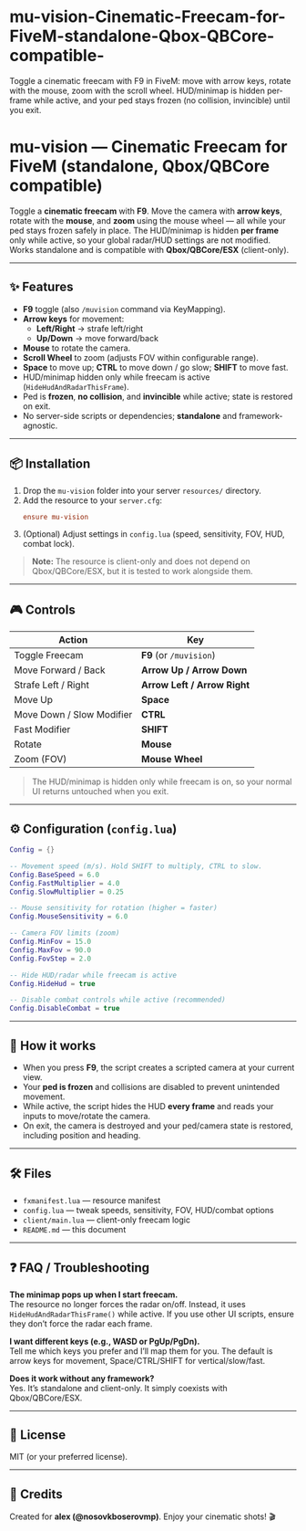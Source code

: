 # mu-vision-Cinematic-Freecam-for-FiveM-standalone-Qbox-QBCore-compatible-
Toggle a cinematic freecam with F9 in FiveM: move with arrow keys, rotate with the mouse, zoom with the scroll wheel. HUD/minimap is hidden per-frame while active, and your ped stays frozen (no collision, invincible) until you exit.



# mu-vision — Cinematic Freecam for FiveM (standalone, Qbox/QBCore compatible)

Toggle a **cinematic freecam** with **F9**. Move the camera with **arrow keys**, rotate with the **mouse**, and **zoom** using the mouse wheel — all while your ped stays frozen safely in place. The HUD/minimap is hidden **per frame** only while active, so your global radar/HUD settings are not modified. Works standalone and is compatible with **Qbox/QBCore/ESX** (client-only).

---

## ✨ Features
- **F9** toggle (also `/muvision` command via KeyMapping).
- **Arrow keys** for movement:
  - **Left/Right** → strafe left/right
  - **Up/Down** → move forward/back
- **Mouse** to rotate the camera.
- **Scroll Wheel** to zoom (adjusts FOV within configurable range).
- **Space** to move up; **CTRL** to move down / go slow; **SHIFT** to move fast.
- HUD/minimap hidden only while freecam is active (`HideHudAndRadarThisFrame`).
- Ped is **frozen**, **no collision**, and **invincible** while active; state is restored on exit.
- No server-side scripts or dependencies; **standalone** and framework-agnostic.

---

## 📦 Installation
1. Drop the `mu-vision` folder into your server `resources/` directory.
2. Add the resource to your `server.cfg`:
   ```cfg
   ensure mu-vision
   ```
3. (Optional) Adjust settings in `config.lua` (speed, sensitivity, FOV, HUD, combat lock).

> **Note:** The resource is client-only and does not depend on Qbox/QBCore/ESX, but it is tested to work alongside them.

---

## 🎮 Controls
| Action | Key |
|---|---|
| Toggle Freecam | **F9** (or `/muvision`) |
| Move Forward / Back | **Arrow Up / Arrow Down** |
| Strafe Left / Right | **Arrow Left / Arrow Right** |
| Move Up | **Space** |
| Move Down / Slow Modifier | **CTRL** |
| Fast Modifier | **SHIFT** |
| Rotate | **Mouse** |
| Zoom (FOV) | **Mouse Wheel** |

> The HUD/minimap is hidden only while freecam is on, so your normal UI returns untouched when you exit.

---

## ⚙️ Configuration (`config.lua`)
```lua
Config = {}

-- Movement speed (m/s). Hold SHIFT to multiply, CTRL to slow.
Config.BaseSpeed = 6.0
Config.FastMultiplier = 4.0
Config.SlowMultiplier = 0.25

-- Mouse sensitivity for rotation (higher = faster)
Config.MouseSensitivity = 6.0

-- Camera FOV limits (zoom)
Config.MinFov = 15.0
Config.MaxFov = 90.0
Config.FovStep = 2.0

-- Hide HUD/radar while freecam is active
Config.HideHud = true

-- Disable combat controls while active (recommended)
Config.DisableCombat = true
```

---

## 🧠 How it works
- When you press **F9**, the script creates a scripted camera at your current view.
- Your **ped is frozen** and collisions are disabled to prevent unintended movement.
- While active, the script hides the HUD **every frame** and reads your inputs to move/rotate the camera.
- On exit, the camera is destroyed and your ped/camera state is restored, including position and heading.

---

## 🛠️ Files
- `fxmanifest.lua` — resource manifest
- `config.lua` — tweak speeds, sensitivity, FOV, HUD/combat options
- `client/main.lua` — client-only freecam logic
- `README.md` — this document

---

## ❓ FAQ / Troubleshooting
**The minimap pops up when I start freecam.**  
The resource no longer forces the radar on/off. Instead, it uses `HideHudAndRadarThisFrame()` while active. If you use other UI scripts, ensure they don’t force the radar each frame.

**I want different keys (e.g., WASD or PgUp/PgDn).**  
Tell me which keys you prefer and I’ll map them for you. The default is arrow keys for movement, Space/CTRL/SHIFT for vertical/slow/fast.

**Does it work without any framework?**  
Yes. It’s standalone and client-only. It simply coexists with Qbox/QBCore/ESX.

---

## 📜 License
MIT (or your preferred license).

---

## 🙌 Credits
Created for **alex (@nosovkboserovmp)**. Enjoy your cinematic shots! 🎬
